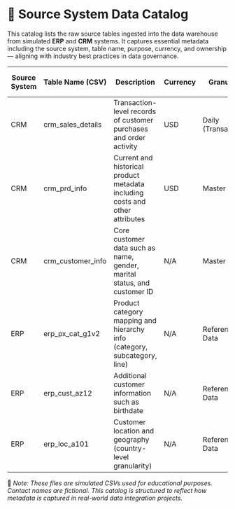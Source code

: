 # 📒 Source System Data Catalog

This catalog lists the raw source tables ingested into the data warehouse from simulated **ERP** and **CRM** systems. It captures essential metadata including the source system, table name, purpose, currency, and ownership — aligning with industry best practices in data governance.

| **Source System** | **Table Name (CSV)**         | **Description**                                                                 | **Currency** | **Granularity**     | **Data Owner (Contact)**     |
|-------------------|--------------------------|---------------------------------------------------------------------------------|--------------|-----------------------|-------------------------------|
| CRM               | crm_sales_details        | Transaction-level records of customer purchases and order activity              | USD          | Daily (Transactional) | David Lee (CRM Analyst)       |
| CRM               | crm_prd_info             | Current and historical product metadata including costs and other attributes    | USD          | Master Data           | David Lee (CRM Analyst)       |
| CRM               | crm_customer_info        | Core customer data such as name, gender, marital status, and customer ID        | N/A          | Master Data           | David Lee (CRM Analyst)       |
| ERP               | erp_px_cat_g1v2          | Product category mapping and hierarchy info (category, subcategory, line)       | N/A          | Reference Data        | Jane Smith (ERP Manager)      |
| ERP               | erp_cust_az12            | Additional customer information such as birthdate                               | N/A          | Reference Data        | Jane Smith (ERP Manager)      |
| ERP               | erp_loc_a101             | Customer location and geography (country-level granularity)                     | N/A          | Reference Data        | Jane Smith (ERP Manager)      |

📌 *Note: These files are simulated CSVs used for educational purposes. Contact names are fictional. This catalog is structured to reflect how metadata is captured in real-world data integration projects.*
